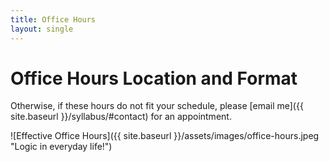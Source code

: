 ```yaml
---
title: Office Hours
layout: single
---
```



# Office Hours Location and Format



Otherwise, if these hours do not fit your schedule, please [email
me]({{ site.baseurl }}/syllabus/#contact) for an appointment.

![Effective Office Hours]({{ site.baseurl }}/assets/images/office-hours.jpeg "Logic in everyday life!")
